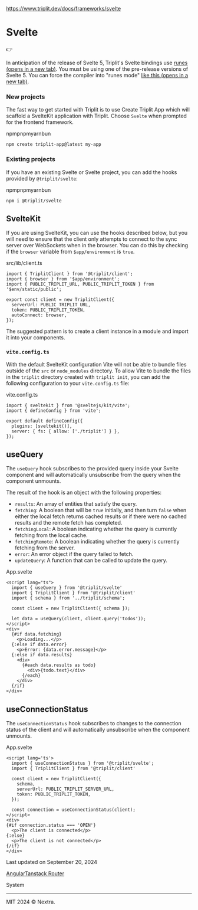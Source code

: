 https://www.triplit.dev/docs/frameworks/svelte

Svelte
======

👉

In anticipation of the release of Svelte 5, Triplit's Svelte bindings use [runes (opens in a new tab)](https://svelte.dev/blog/runes). You must be using one of the pre-release versions of Svelte 5. You can force the compiler into "runes mode" [like this (opens in a new tab)](https://svelte-5-preview.vercel.app/docs/runes#how-to-opt-in).

### New projects[](#new-projects)

The fast way to get started with Triplit is to use Create Triplit App which will scaffold a SvelteKit application with Triplit. Choose `Svelte` when prompted for the frontend framework.

npmpnpmyarnbun

    npm create triplit-app@latest my-app

### Existing projects[](#existing-projects)

If you have an existing Svelte or Svelte project, you can add the hooks provided by `@triplit/svelte`:

npmpnpmyarnbun

    npm i @triplit/svelte

SvelteKit[](#sveltekit)
-----------------------

If you are using SvelteKit, you can use the hooks described below, but you will need to ensure that the client only attempts to connect to the sync server over WebSockets when in the browser. You can do this by checking if the `browser` variable from `$app/environment` is `true`.

src/lib/client.ts

    import { TriplitClient } from '@triplit/client';
    import { browser } from '$app/environment';
    import { PUBLIC_TRIPLIT_URL, PUBLIC_TRIPLIT_TOKEN } from '$env/static/public';
     
    export const client = new TriplitClient({
      serverUrl: PUBLIC_TRIPLIT_URL,
      token: PUBLIC_TRIPLIT_TOKEN,
      autoConnect: browser,
    });

The suggested pattern is to create a client instance in a module and import it into your components.

### `vite.config.ts`[](#viteconfigts)

With the default SvelteKit configuration Vite will not be able to bundle files outside of the `src` or `node_modules` directory. To allow Vite to bundle the files in the `triplit` directory created with `triplit init`, you can add the following configuration to your `vite.config.ts` file:

vite.config.ts

    import { sveltekit } from '@sveltejs/kit/vite';
    import { defineConfig } from 'vite';
     
    export default defineConfig({
      plugins: [sveltekit()],
      server: { fs: { allow: ['./triplit'] } },
    });

useQuery[](#usequery)
---------------------

The `useQuery` hook subscribes to the provided query inside your Svelte component and will automatically unsubscribe from the query when the component unmounts.

The result of the hook is an object with the following properties:

*   `results`: An array of entities that satisfy the query.
*   `fetching`: A boolean that will be `true` initially, and then turn `false` when either the local fetch returns cached results or if there were no cached results and the remote fetch has completed.
*   `fetchingLocal`: A boolean indicating whether the query is currently fetching from the local cache.
*   `fetchingRemote`: A boolean indicating whether the query is currently fetching from the server.
*   `error`: An error object if the query failed to fetch.
*   `updateQuery`: A function that can be called to update the query.

App.svelte

    <script lang="ts">
      import { useQuery } from '@triplit/svelte'
      import { TriplitClient } from '@triplit/client'
      import { schema } from '../triplit/schema';
     
      const client = new TriplitClient({ schema });
     
      let data = useQuery(client, client.query('todos'));
    </script>
    <div>
      {#if data.fetching}
        <p>Loading...</p>
      {:else if data.error}
        <p>Error: {data.error.message}</p>
      {:else if data.results}
        <div>
          {#each data.results as todo}
            <div>{todo.text}</div>
          {/each}
        </div>
      {/if}
    </div>

useConnectionStatus[](#useconnectionstatus)
-------------------------------------------

The `useConnectionStatus` hook subscribes to changes to the connection status of the client and will automatically unsubscribe when the component unmounts.

App.svelte

    <script lang='ts'>
      import { useConnectionStatus } from '@triplit/svelte';
      import { TriplitClient } from '@triplit/client'
     
      const client = new TriplitClient({
        schema,
        serverUrl: PUBLIC_TRIPLIT_SERVER_URL,
        token: PUBLIC_TRIPLIT_TOKEN,
      });
     
      const connection = useConnectionStatus(client);
    </script>
    <div>
    {#if connection.status === 'OPEN'}
      <p>The client is connected</p>
    {:else}
      <p>The client is not connected</p>
    {/if}
    </div>

Last updated on September 20, 2024

[Angular](/docs/frameworks/angular "Angular")[Tanstack Router](/docs/frameworks/tanstack-router "Tanstack Router")

System

* * *

MIT 2024 © Nextra.
